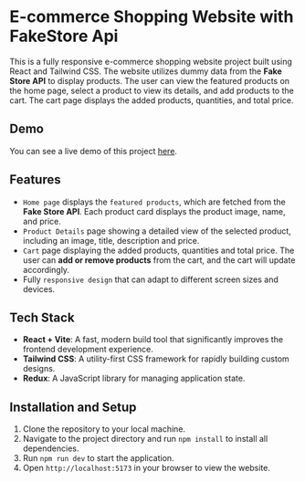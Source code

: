 # E-commerce Shopping Website with FakeStore Api

This is a fully responsive e-commerce shopping website project built using React
and Tailwind CSS. The website utilizes dummy data from the **Fake Store API** to
display products. The user can view the featured products on the home page,
select a product to view its details, and add products to the cart. The cart
page displays the added products, quantities, and total price.

## Demo

You can see a live demo of this project
[here](https://ecommerce-shop-henna.vercel.app/).

## Features

- `Home page` displays the `featured products`, which are fetched from the
  **Fake Store API**. Each product card displays the product image, name, and
  price.
- `Product Details` page showing a detailed view of the selected product,
  including an image, title, description and price.
- `Cart` page displaying the added products, quantities and total price. The
  user can **add or remove products** from the cart, and the cart will update
  accordingly.
- Fully `responsive design` that can adapt to different screen sizes and
  devices.

## Tech Stack

- **React + Vite**: A fast, modern build tool that significantly improves the
  frontend development experience.
- **Tailwind CSS**: A utility-first CSS framework for rapidly building custom
  designs.
- **Redux**: A JavaScript library for managing application state.

## Installation and Setup

1. Clone the repository to your local machine.
2. Navigate to the project directory and run `npm install` to install all
   dependencies.
3. Run `npm run dev` to start the application.
4. Open `http://localhost:5173` in your browser to view the website.
